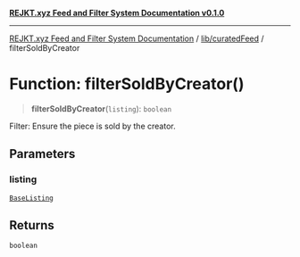 [**REJKT.xyz Feed and Filter System Documentation v0.1.0**](../../../README.md)

***

[REJKT.xyz Feed and Filter System Documentation](../../../modules.md) / [lib/curatedFeed](../README.md) / filterSoldByCreator

# Function: filterSoldByCreator()

> **filterSoldByCreator**(`listing`): `boolean`

Filter: Ensure the piece is sold by the creator.

## Parameters

### listing

[`BaseListing`](../interfaces/BaseListing.md)

## Returns

`boolean`
